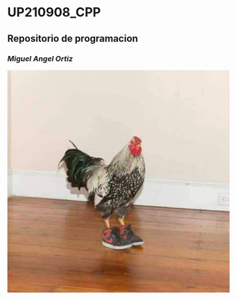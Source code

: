 # UP210908_CPP
## **Repositorio de programacion**
### _Miguel Angel Ortiz_

![Gallo con tenis jijijija](/imagenes/imagen.jpeg "Gallo jsjs")


